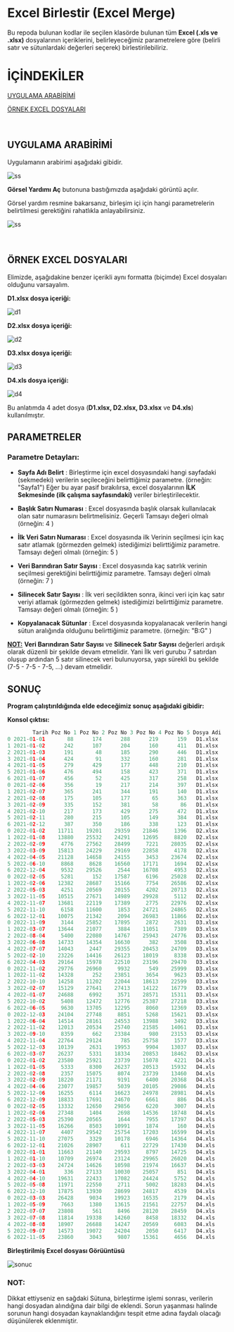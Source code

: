 # Excel Birlestir (Excel Merge)
Bu repoda bulunan kodlar ile seçilen klasörde bulunan tüm **Excel (.xls ve .xlsx)** dosyalarının içeriklerini, belirleyeceğimiz parametrelere göre (belirli satır ve sütunlardaki değerleri seçerek) birlestirilebiliriz.

# İÇİNDEKİLER
[UYGULAMA ARABİRİMİ](#1)

[ÖRNEK EXCEL DOSYALARI](#2)

<a id="1"></a><br>
## UYGULAMA ARABİRİMİ
Uygulamanın arabirimi aşağıdaki gibidir.

![ss](resimler/SS.png)

**Görsel Yardımı Aç** butonuna bastığımızda aşağıdaki görüntü açılır.

Görsel yardım resmine bakarsanız, birleşim içi için hangi parametrelerin belirtilmesi gerektiğini rahatlıkla anlayabilirsiniz.

![ss](resimler/SS_yardim.png)

<a id="2"></a><br>
## ÖRNEK EXCEL DOSYALARI

Elimizde, aşağıdakine benzer içerikli aynı formatta (biçimde) Excel dosyaları olduğunu varsayalım.


**D1.xlsx dosya içeriği:**

![d1](resimler/D1.png)

**D2.xlsx dosya içeriği:**

![d2](resimler/D2.png)

**D3.xlsx dosya içeriği:**

![d3](resimler/D3.png)

**D4.xls dosya içeriği:**

![d4](resimler/D4.png)

Bu anlatımda 4 adet dosya (**D1.xlsx, D2.xlsx, D3.xlsx** ve **D4.xls**) kullanılmıştır.


## PARAMETRELER
### Parametre Detayları:

* **Sayfa Adı Belirt**	 : Birleştirme için excel dosyasındaki hangi sayfadaki (sekmedeki) verilerin seçileceğini belirttiğimiz parametre. (örneğin: "Sayfa1") Eğer bu ayar pasif bırakılırsa, excel dosyalarının **İLK Sekmesinde (ilk çalışma sayfasındaki)** veriler birleştirilecektir.

* **Başlık Satırı Numarası** : Excel dosyasında başlık olarsak kullanılacak olan satır numarasını belirtmelisiniz. Geçerli Tamsayı değeri olmalı (örneğin: 4 )

* **İlk Veri Satırı Numarası** : Excel dosyasında ilk Verinin seçilmesi için kaç satır atlamak (görmezden gelmek) istediğimizi belirttiğimiz parametre. Tamsayı değeri olmalı (örneğin: 5 )

* **Veri Barındıran Satır Sayısı** : Excel dosyasında kaç satırlık verinin seçilmesi gerektiğini belirttiğimiz parametre. Tamsayı değeri olmalı (örneğin: 7 )

* **Silinecek Satır Sayısı** : İlk veri seçildikten sonra, ikinci veri için kaç satır veriyi atlamak (görmezden gelmek) istediğimizi belirttiğimiz parametre. Tamsayı değeri olmalı (örneğin: 5 )


* **Kopyalanacak Sütunlar**  : Excel dosyasında kopyalanacak verilerin hangi sütun aralığında olduğunu belirttiğimiz parametre. (örneğin: "B:G" )

**<u>NOT:</u>** **Veri Barındıran Satır Sayısı** ve **Silinecek Satır Sayısı** değerleri ardışık olarak düzenli bir şekilde devam etmelidir. Yani İlk veri gurubu 7 satırdan oluşup ardından 5 satır silinecek veri bulunuyorsa, yapı sürekli bu şekilde (7-5 - 7-5 - 7-5, ...) devam etmelidir.

## SONUÇ

**Program çalıştırıldığında elde edeceğimiz sonuç aşağıdaki gibidir:**

**Konsol çıktısı:**

```python
        Tarih Poz No 1 Poz No 2 Poz No 3 Poz No 4 Poz No 5 Dosya Adi
0 2021-01-01       88      174      288      219      159   D1.xlsx
1 2021-01-02      242      107      204      160      411   D1.xlsx
2 2021-01-03      191       48      185      290      446   D1.xlsx
3 2021-01-04      424       91      332      160      281   D1.xlsx
4 2021-01-05      279      429      177      448      210   D1.xlsx
5 2021-01-06      476      494      158      423      371   D1.xlsx
6 2021-01-07      456       52      425      317      258   D1.xlsx
0 2021-02-06      356       19      217      214      397   D1.xlsx
1 2021-02-07      365      241      344      191      140   D1.xlsx
2 2021-02-08      175      105      177       65      363   D1.xlsx
3 2021-02-09      335      152      381       58       86   D1.xlsx
4 2021-02-10      217      173      429      275      472   D1.xlsx
5 2021-02-11      280      215      105      149      384   D1.xlsx
6 2021-02-12      387      350      186      338      123   D1.xlsx
0 2022-01-02    11711    19201    29359    21846     1396   D2.xlsx
1 2022-01-08    13880    25532    24291    12695     8820   D2.xlsx
2 2022-02-09     4776    27562    28499     7221    28035   D2.xlsx
3 2022-03-09    15813    24229    29169    22858     4178   D2.xlsx
4 2022-04-05    21128    14658    24155     3453    23674   D2.xlsx
5 2022-06-10     8868     8628    16560    17171     1694   D2.xlsx
6 2022-12-04     9532    29526     2544    16708     4953   D2.xlsx
0 2022-02-05     5281      152    17587     6196    25028   D2.xlsx
1 2022-02-06    12382    28687    15166     7754    26586   D2.xlsx
2 2022-05-03     4251    20569    20155     4202    20713   D2.xlsx
3 2022-11-05    10515    27671    14989    29928     5112   D2.xlsx
4 2022-11-07    13681    22119    17389     2775    22976   D2.xlsx
5 2022-11-10     6158    11600     1853    24721    24865   D2.xlsx
6 2022-12-01    10075    21342     2094    26983    11866   D2.xlsx
0 2022-11-09     3144    25852    17895     2872     2631   D3.xlsx
1 2022-03-07    13644    21077     3884    11051     7389   D3.xlsx
2 2022-08-04     5400    22080    14767    25943    24776   D3.xlsx
3 2022-06-08    14733    14354    16630      382     3508   D3.xlsx
4 2022-07-07    14043     2447    29355    20453    24709   D3.xlsx
5 2022-02-10    23226    14416    26123    18019     8338   D3.xlsx
6 2022-04-03    29164    15978    22510    23196    29470   D3.xlsx
0 2022-11-02    29776    26960     9932      549    25999   D3.xlsx
1 2022-11-02    14328      252    23851     3654     9623   D3.xlsx
2 2022-10-10    14258    11202    22044    18613    22599   D3.xlsx
3 2022-02-07    15129    27641    27413    14122    16779   D3.xlsx
4 2022-01-07    24688     6992     3571    28571    15311   D3.xlsx
5 2022-10-02     5408    12472    12776    25387    27218   D3.xlsx
6 2022-06-05     9630    13705    12295     8060    12369   D3.xlsx
0 2022-12-03    24104    27748     8851     5268    15621   D3.xlsx
1 2022-06-04    14514    28161    24553    13988     3492   D3.xlsx
2 2022-11-02    12013    20534    25740    21585    14061   D3.xlsx
3 2022-09-10     8359      662    23384      980    23153   D3.xlsx
4 2022-11-04    22764    29124      785    25758     1577   D3.xlsx
5 2022-12-03    10139     2631    19953     9904    13037   D3.xlsx
6 2022-03-07    26237     5331    18334    20853    18462   D3.xlsx
0 2022-01-02    23580    25921    23739    15078     4221   D4.xls
1 2022-01-05     5333     8300    26237    20513    15932   D4.xls
2 2022-02-08     2357    15075     8074    23739    13460   D4.xls
3 2022-02-09    18220    21171     9191     6400    20368   D4.xls
4 2022-04-06    23077    19857     5039    20105    29086   D4.xls
5 2022-12-06    16255     6114    16623    24978    28981   D4.xls
6 2022-12-09    18833    17691    24670     6661      886   D4.xls
0 2022-02-05    13332    12650    29856     6220     3007   D4.xls
1 2022-02-06    27348     1404     2698    14536    18748   D4.xls
2 2022-05-03    25390    20565     1644     7955    17397   D4.xls
3 2022-11-05    16266     8503    10991     1874      160   D4.xls
4 2022-11-07     4407    29542    25754    17203    16599   D4.xls
5 2022-11-10    27075     3329    10178     6946    14364   D4.xls
6 2022-12-01    21026    28907      611    22729    17430   D4.xls
0 2022-01-01    11663    21140    29593     8797    14725   D4.xls
1 2022-01-10    10709    26974    23124    29965    26020   D4.xls
2 2022-03-03    24724    14626    10598    21974    16637   D4.xls
3 2022-04-01      336    27133    10030    25057      851   D4.xls
4 2022-04-10    19631    22433    17082    24424     5752   D4.xls
5 2022-05-08    11971    22550     2711     5002    18283   D4.xls
6 2022-12-10    17875    13930    28699    24817     4539   D4.xls
0 2022-03-03    26428     9034    19923    16535     2179   D4.xls
1 2022-05-09     7663     1380    13615    21561    22757   D4.xls
2 2022-07-07    23808      561     8496    28120    28459   D4.xls
3 2022-07-08    11814    19338    14260     8458    18332   D4.xls
4 2022-08-08    18907    26688    14247    20569     6083   D4.xls
5 2022-09-07    14573    19072    24204     2050     6417   D4.xls
6 2022-11-05    23860     3043     9807    15361     4656   D4.xls


```

**Birleştirilmiş Excel dosyası Görüüntüsü**

![sonuc](resimler/sonuc.png)

### NOT:
Dikkat ettiyseniz en sağdaki Sütuna, birleştirme işlemi sonrası, verilerin hangi dosyadan alındığına dair bilgi de eklendi. Sorun yaşanması halinde sorunun hangi dosyadan kaynaklandığını tespit etme adına faydalı olacağı düşünülerek eklenmiştir.


